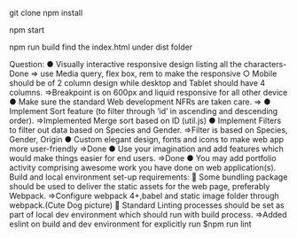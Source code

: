 
git clone
npm install

npm start

npm run build
find the index.html under dist folder


Question:
● Visually interactive responsive design listing all the characters-Done
=>  use Media query, flex box, rem to make the responsive 
○ Mobile should be of 2 column design while desktop and Tablet should have 4
columns.
=>Breakpoint is on 600px and liquid responsive for all other device
● Make sure the standard Web development NFRs are taken care.
=>
● Implement Sort feature (to filter through ‘id’ in ascending and descending order).
=>Implemented Merge sort based on ID (util.js)
● Implement Filters to filter out data based on Species and Gender.
=>Filter is based on Species, Gender, Origin 
● Custom elegant design, fonts and icons to make web app more user-friendly
=>Done
● Use your imagination and add features which would make things easier for end users.
=>Done
● You may add portfolio activity comprising awesome work you have done on web
application(s).
Build and local environment set-up requirements:
 Some bundling package should be used to deliver the static assets for the web page,
preferably Webpack.
=>Configure webpack 4+,babel and static image folder through webpack.(Cute Dog picture) 
 Standard Linting processes should be set as part of local dev environment which should
run with build process.
=>Added eslint on build and dev environment 
for explicitly run  $npm run lint


